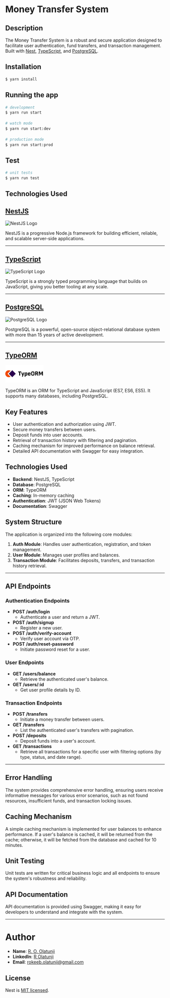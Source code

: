 # Money Transfer System

## Description

The Money Transfer System is a robust and secure application designed to facilitate user authentication, fund transfers, and transaction management. Built with [Nest](https://github.com/nestjs/nest), [TypeScript](https://www.typescriptlang.org/), and [PostgreSQL](https://www.postgresql.org/).


## Installation

```bash
$ yarn install
```

## Running the app

```bash
# development
$ yarn run start

# watch mode
$ yarn run start:dev

# production mode
$ yarn run start:prod
```

## Test

```bash
# unit tests
$ yarn run test
```

## Technologies Used

## [NestJS](https://github.com/nestjs/nest)
<img src="https://docs.nestjs.com/assets/logo-small-gradient.svg" alt="NestJS Logo" width="120" />

NestJS is a progressive Node.js framework for building efficient, reliable, and scalable server-side applications.

---

## [TypeScript](https://www.typescriptlang.org/)
<img src="https://static-production.npmjs.com/255a118f56f5346b97e56325a1217a16.svg" alt="TypeScript Logo" width="120" />

TypeScript is a strongly typed programming language that builds on JavaScript, giving you better tooling at any scale.

---

## [PostgreSQL](https://www.postgresql.org/)
<img src="https://www.postgresql.org/media/img/about/press/elephant.png" alt="PostgreSQL Logo" width="120" />

PostgreSQL is a powerful, open-source object-relational database system with more than 15 years of active development.

---

## [TypeORM](https://github.com/typeorm/typeorm)
<img src="https://raw.githubusercontent.com/typeorm/typeorm/master/resources/logo_big.png" alt="TypeORM Logo" width="120" />

TypeORM is an ORM for TypeScript and JavaScript (ES7, ES6, ES5). It supports many databases, including PostgreSQL.



## Key Features
- User authentication and authorization using JWT.
- Secure money transfers between users.
- Deposit funds into user accounts.
- Retrieval of transaction history with filtering and pagination.
- Caching mechanism for improved performance on balance retrieval.
- Detailed API documentation with Swagger for easy integration.

## Technologies Used
- **Backend**: NestJS, TypeScript
- **Database**: PostgreSQL
- **ORM**: TypeORM
- **Caching**: In-memory caching
- **Authentication**: JWT (JSON Web Tokens)
- **Documentation**: Swagger

## System Structure
The application is organized into the following core modules:

1. **Auth Module**: Handles user authentication, registration, and token management.
2. **User Module**: Manages user profiles and balances.
3. **Transaction Module**: Facilitates deposits, transfers, and transaction history retrieval.

---

## API Endpoints

### Authentication Endpoints
- **POST /auth/login**
  - Authenticate a user and return a JWT.
- **POST /auth/signup**
  - Register a new user.
- **POST /auth/verify-account**
  - Verify user account via OTP.
- **POST /auth/reset-password**
  - Initiate password reset for a user.

### User Endpoints
- **GET /users/balance**
  - Retrieve the authenticated user's balance.
- **GET /users/:id**
  - Get user profile details by ID.

### Transaction Endpoints
- **POST /transfers**
  - Initiate a money transfer between users.
- **GET /transfers**
  - List the authenticated user's transfers with pagination.
- **POST /deposits**
  - Deposit funds into a user's account.
- **GET /transactions**
  - Retrieve all transactions for a specific user with filtering options (by type, status, and date range).

---

## Error Handling
The system provides comprehensive error handling, ensuring users receive informative messages for various error scenarios, such as not found resources, insufficient funds, and transaction locking issues.

## Caching Mechanism
A simple caching mechanism is implemented for user balances to enhance performance. If a user's balance is cached, it will be returned from the cache; otherwise, it will be fetched from the database and cached for 10 minutes.

## Unit Testing
Unit tests are written for critical business logic and all endpoints to ensure the system's robustness and reliability.

## API Documentation
API documentation is provided using Swagger, making it easy for developers to understand and integrate with the system.

---

# Author

- **Name**: [R. O. Olatunji](https://larexx40.github.io/me/)
- **LinkedIn**: [R Olatunji](https://www.linkedin.com/in/rokeebolatunji/)
- **Email**: [rokeeb.olatunji@gmail.com](mailto:rokeeb.olatunji@gmail.com)


## License

Nest is [MIT licensed](LICENSE).
